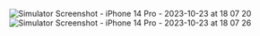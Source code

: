 ![Simulator Screenshot - iPhone 14 Pro - 2023-10-23 at 18 07 20](https://github.com/ymnberkay/programmaticUIScrollable/assets/73296405/fba0ee8d-5ade-4041-9884-f17ec3974c24)
![Simulator Screenshot - iPhone 14 Pro - 2023-10-23 at 18 07 26](https://github.com/ymnberkay/programmaticUIScrollable/assets/73296405/652a3914-c223-4fc8-9018-82e7e070a236)
